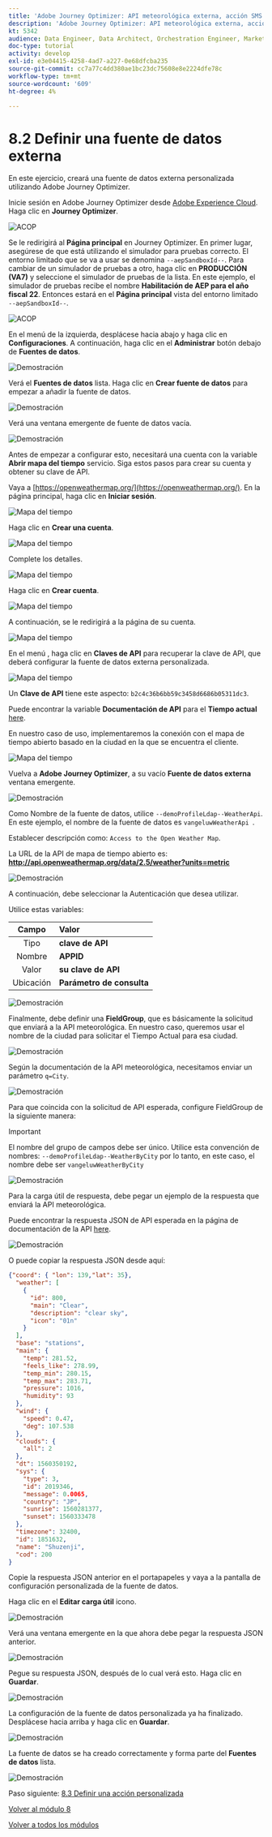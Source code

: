 ```yaml
---
title: 'Adobe Journey Optimizer: API meteorológica externa, acción SMS y más: Definir una fuente de datos externa'
description: 'Adobe Journey Optimizer: API meteorológica externa, acción SMS y más: Definir una fuente de datos externa'
kt: 5342
audience: Data Engineer, Data Architect, Orchestration Engineer, Marketer
doc-type: tutorial
activity: develop
exl-id: e3e04415-4258-4ad7-a227-0e68dfcba235
source-git-commit: cc7a77c4dd380ae1bc23dc75608e8e2224dfe78c
workflow-type: tm+mt
source-wordcount: '609'
ht-degree: 4%

---
```


# 8.2 Definir una fuente de datos externa

En este ejercicio, creará una fuente de datos externa personalizada utilizando Adobe Journey Optimizer.

Inicie sesión en Adobe Journey Optimizer desde [Adobe Experience Cloud](https://experience.adobe.com). Haga clic en **Journey Optimizer**.

![ACOP](../module7/images/acophome.png)

Se le redirigirá al **Página principal**  en Journey Optimizer. En primer lugar, asegúrese de que está utilizando el simulador para pruebas correcto. El entorno limitado que se va a usar se denomina `--aepSandboxId--`. Para cambiar de un simulador de pruebas a otro, haga clic en **PRODUCCIÓN (VA7)** y seleccione el simulador de pruebas de la lista. En este ejemplo, el simulador de pruebas recibe el nombre **Habilitación de AEP para el año fiscal 22**. Entonces estará en el **Página principal** vista del entorno limitado `--aepSandboxId--`.

![ACOP](../module7/images/acoptriglp.png)

En el menú de la izquierda, desplácese hacia abajo y haga clic en **Configuraciones**. A continuación, haga clic en el **Administrar** botón debajo de **Fuentes de datos**.

![Demostración](./images/menudatasources.png)

Verá el **Fuentes de datos** lista.
Haga clic en **Crear fuente de datos** para empezar a añadir la fuente de datos.

![Demostración](./images/dshome.png)

Verá una ventana emergente de fuente de datos vacía.

![Demostración](./images/emptyds.png)

Antes de empezar a configurar esto, necesitará una cuenta con la variable **Abrir mapa del tiempo** servicio. Siga estos pasos para crear su cuenta y obtener su clave de API.

Vaya a [https://openweathermap.org/](https://openweathermap.org/). En la página principal, haga clic en **Iniciar sesión**.

![Mapa del tiempo](./images/owm.png)

Haga clic en **Crear una cuenta**.

![Mapa del tiempo](./images/owm1.png)

Complete los detalles.

![Mapa del tiempo](./images/owm2.png)

Haga clic en **Crear cuenta**.

![Mapa del tiempo](./images/owm3.png)

A continuación, se le redirigirá a la página de su cuenta.

![Mapa del tiempo](./images/owm4.png)

En el menú , haga clic en **Claves de API** para recuperar la clave de API, que deberá configurar la fuente de datos externa personalizada.

![Mapa del tiempo](./images/owm5.png)

Un **Clave de API** tiene este aspecto: `b2c4c36b6bb59c3458d6686b05311dc3`.

Puede encontrar la variable **Documentación de API** para el **Tiempo actual** [here](https://openweathermap.org/current).

En nuestro caso de uso, implementaremos la conexión con el mapa de tiempo abierto basado en la ciudad en la que se encuentra el cliente.

![Mapa del tiempo](./images/owm6.png)

Vuelva a **Adobe Journey Optimizer**, a su vacío **Fuente de datos externa** ventana emergente.

![Demostración](./images/emptyds.png)

Como Nombre de la fuente de datos, utilice `--demoProfileLdap--WeatherApi`. En este ejemplo, el nombre de la fuente de datos es `vangeluwWeatherApi `.

Establecer descripción como: `Access to the Open Weather Map`.

La URL de la API de mapa de tiempo abierto es: **http://api.openweathermap.org/data/2.5/weather?units=metric**

![Demostración](./images/dsname.png)

A continuación, debe seleccionar la Autenticación que desea utilizar.

Utilice estas variables:

| Campo | Valor |
|:-----------------------:| :-----------------------|
| Tipo | **clave de API** |
| Nombre | **APPID** |
| Valor | **su clave de API** |
| Ubicación | **Parámetro de consulta** |

![Demostración](./images/dsauth.png)

Finalmente, debe definir una **FieldGroup**, que es básicamente la solicitud que enviará a la API meteorológica. En nuestro caso, queremos usar el nombre de la ciudad para solicitar el Tiempo Actual para esa ciudad.

![Demostración](./images/fg.png)

Según la documentación de la API meteorológica, necesitamos enviar un parámetro `q=City`.

![Demostración](./images/owmapi.png)

Para que coincida con la solicitud de API esperada, configure FieldGroup de la siguiente manera:

>[!IMPORTANT]
>
>El nombre del grupo de campos debe ser único. Utilice esta convención de nombres: `--demoProfileLdap--WeatherByCity` por lo tanto, en este caso, el nombre debe ser `vangeluwWeatherByCity`

![Demostración](./images/fg1.png)

Para la carga útil de respuesta, debe pegar un ejemplo de la respuesta que enviará la API meteorológica.

Puede encontrar la respuesta JSON de API esperada en la página de documentación de la API [here](https://openweathermap.org/current).

![Demostración](./images/owmapi1.png)

O puede copiar la respuesta JSON desde aquí:

```json
{"coord": { "lon": 139,"lat": 35},
  "weather": [
    {
      "id": 800,
      "main": "Clear",
      "description": "clear sky",
      "icon": "01n"
    }
  ],
  "base": "stations",
  "main": {
    "temp": 281.52,
    "feels_like": 278.99,
    "temp_min": 280.15,
    "temp_max": 283.71,
    "pressure": 1016,
    "humidity": 93
  },
  "wind": {
    "speed": 0.47,
    "deg": 107.538
  },
  "clouds": {
    "all": 2
  },
  "dt": 1560350192,
  "sys": {
    "type": 3,
    "id": 2019346,
    "message": 0.0065,
    "country": "JP",
    "sunrise": 1560281377,
    "sunset": 1560333478
  },
  "timezone": 32400,
  "id": 1851632,
  "name": "Shuzenji",
  "cod": 200
}
```

Copie la respuesta JSON anterior en el portapapeles y vaya a la pantalla de configuración personalizada de la fuente de datos.

Haga clic en el **Editar carga útil** icono.

![Demostración](./images/owmapi2.png)

Verá una ventana emergente en la que ahora debe pegar la respuesta JSON anterior.

![Demostración](./images/owmapi3.png)

Pegue su respuesta JSON, después de lo cual verá esto. Haga clic en **Guardar**.

![Demostración](./images/owmapi4.png)

La configuración de la fuente de datos personalizada ya ha finalizado. Desplácese hacia arriba y haga clic en **Guardar**.

![Demostración](./images/dssave.png)

La fuente de datos se ha creado correctamente y forma parte del **Fuentes de datos** lista.

![Demostración](./images/dslist.png)

Paso siguiente: [8.3 Definir una acción personalizada](./ex3.md)

[Volver al módulo 8](journey-orchestration-external-weather-api-sms.md)

[Volver a todos los módulos](../../overview.md)
